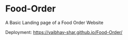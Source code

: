 # Food-Order
A Basic Landing page of a Food Order Website

Deployment: https://vaibhav-shar.github.io/Food-Order/
